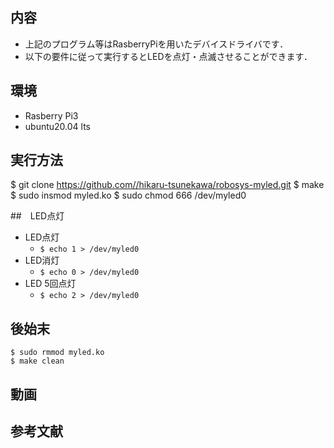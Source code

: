 ## 内容
* 上記のプログラム等はRasberryPiを用いたデバイスドライバです．
* 以下の要件に従って実行するとLEDを点灯・点滅させることができます．

## 環境
* Rasberry Pi3 
* ubuntu20.04 lts

## 実行方法
$ git clone https://github.com//hikaru-tsunekawa/robosys-myled.git
$ make
$ sudo insmod myled.ko
$ sudo chmod 666 /dev/myled0


##　LED点灯

* LED点灯
  * `$ echo 1 > /dev/myled0`
* LED消灯
  * `$ echo 0 > /dev/myled0`
* LED 5回点灯
  * `$ echo 2 > /dev/myled0`

## 後始末
```
$ sudo rmmod myled.ko
$ make clean
```

## 動画

## 参考文献
